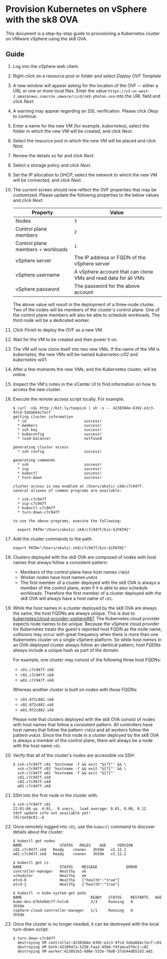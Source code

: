 # Provision Kubernetes on vSphere with the sk8 OVA
This document is a step-by-step guide to provisioning a Kubernetes cluster on
VMware vSphere using the sk8 OVA.

## Guide
1. Log into the vSphere web client.
2. Right-click on a resource pool or folder and select _Deploy OVF Template_
3. A new window will appear asking for the location of the OVF -- either a URL or one or more local files. Enter the value  `https://s3-us-west-2.amazonaws.com/cnx.vmware/cicd/sk8-photon.ova` into the _URL_ field and click _Next_.
4. A warning may appear regarding an SSL verification. Please click _Okay_ to continue.
5. Enter a name for the new VM (for example, _kubernetes_), select the folder in which the new VM will be created, and click _Next_.
6. Select the resource pool in which the new VM will be placed and click _Next_.
7. Review the details so far and click _Next_.
8. Select a storage policy and click _Next_.
9. Set the IP allocation to _DHCP_, select the network to which the new VM will be connected, and click _Next_.
10. The current screen should now reflect the OVF properties that may be customized. Please update the following properties to the below values and click _Next_:

    | Property | Value |
    |----------|-------|
    | Nodes | `3` |
    | Control plane members | `2` |
    | Control plane members + workloads | `1` |
    | vSphere server | The IP address or FQDN of the vSphere server |
    | vSphere username | A vSphere account that can clone VMs and read data for all VMs |
    | vSphere password | The password for the above account |

    The above value will result in the deployment of a three-node cluster. Two of the nodes will be members of the cluster's control plane. One of the control plane members will also be able to schedule workloads. The third node will be a dedicated worker.

11. Click _Finish_ to deploy the OVF as a new VM.
12. Wait for the VM to be created and then power it on.
13. The VM will now clone itself into two new VMs. If the name of the VM is _kubernetes_, the new VMs will be named _kubernetes-c02_ and _kubernetes-w01_.
14. After a few moments the new VMs, and the Kubernetes cluster, will be online.
15. Inspect the VM's notes in the vCenter UI to find information on how to access the new cluster.
16. Execute the remote access script locally. For example:

    ```shell
    $ curl -sSL http://bit.ly/toepick | sh -s -- 4230384e-6392-e2c3-97cd-5dda6b4cfecf
    getting cluster information
      * id                          success!
      * members                     success!
      * ssh key                     success!
      * kubeconfig                  success!
      * load-balancer               notfound

    generating cluster access
      * ssh config                  success!

    generating commands
      * ssh                         success!
      * scp                         success!
      * kubectl                     success!
      * turn-down                   success!

    cluster access is now enabled at /Users/akutz/.sk8/c7c947f.
    several aliases of common programs are available:

      * ssh-c7c947f
      * scp-c7c947f
      * kubectl-c7c947f
      * turn-down-c7c947f

    to use the above programs, execute the following:

      export PATH="/Users/akutz/.sk8/c7c947f/bin:${PATH}"
    ```

17. Add the cluster commands to the path:
    ```shell
    export PATH="/Users/akutz/.sk8/c7c947f/bin:${PATH}"
    ```

18. Clusters deployed with the sk8 OVA are composed of nodes with host names that always follow a consistent pattern:

    * Members of the control plane have host names `c%02d`
    * Worker nodes have host names `w%02d`
    * The first member of a cluster deployed with the sk8 OVA is always a member of the control plane, even if it is able to also schedule workloads. Therefore the first member of a cluster deployed with the sk8 OVA will always have a host name of `c01`.

19. While the host names in a cluster deployed by the sk8 OVA are always the  same, the host FQDNs are always unique. This is due to [kubernetes/cloud-provider-vsphere#87](https://github.com/kubernetes/cloud-provider-vsphere/issues/87). The Kubernetes cloud provider expects node names to be unique. Because the vSphere cloud provider for Kubernetes treats the guest's reported host FQDN as the node name, collisions may occur with great frequency when there is more than one Kubernetes cluster on a single vSphere platform. So while host _names_ in an OVA-deployed cluster always follow an identical pattern, host _FQDNs_ always include a unique hash as part of the domain. 

    For example, one cluster may consist of the following three host FQDNs:

    * `c01.c7c947f.sk8`
    * `c02.c7c947f.sk8`
    * `w01.c7c947f.sk8`

    Whereas another cluster is built on nodes with _these_ FQDNs:

    * `c01.072c882.sk8`
    * `c02.072c882.sk8`
    * `w01.072c882.sk8`

    Please note that clusters deployed with the sk8 OVA consist of nodes with host names that follow a consistent pattern. All controllers have host names that follow the pattern `c%02d` and all workers follow the pattern `w%02d`. Since the first node in a cluster deployed by the sk8 OVA is always a member of the control plane, there will always be a node with the host name `c01`.

20. Verify that all of the cluster's nodes are accessible via SSH:
    ```shell
    $ ssh-c7c947f c01 'hostname -f && exit "${?}"' && \
      ssh-c7c947f c02 'hostname -f && exit "${?}"' && \
      ssh-c7c947f w01 'hostname -f && exit "${?}"'
      c01.c7c947f.sk8
      c02.c7c947f.sk8
      w01.c7c947f.sk8
    ```

21. SSH into the first node in the cluster with:
    ```shell
    $ ssh-c7c947f c01
    22:01:04 up  4:01,  0 users,  load average: 0.01, 0.08, 0.12
    tdnf update info not available yet!
    [0]root@c01:~$ 
    ```

22. Once remotely logged into `c01`, use the `kubectl` command to discover details about the cluster:
    ```shell
    $ kubectl get nodes
    NAME                 STATUS   ROLES    AGE     VERSION
    c02.c7c947f.sk8   Ready    <none>   3h59m   v1.12.2
    w01.c7c947f.sk8   Ready    <none>   3h59m   v1.12.2
    ```

    ```shell
    $ kubectl get cs
    NAME                 STATUS    MESSAGE             ERROR
    controller-manager   Healthy   ok                  
    scheduler            Healthy   ok                  
    etcd-0               Healthy   {"health":"true"}   
    etcd-1               Healthy   {"health":"true"}
    ```

    ```shell
    $ kubectl -n kube-system get pods
    NAME                               READY   STATUS    RESTARTS   AGE
    kube-dns-67b548dcff-hxlv8          3/3     Running   0          3h59m
    vsphere-cloud-controller-manager   1/1     Running   0          3h59m
    ```

23. Once the cluster is no longer needed, it can be destroyed with the local
    turn-down script:
    ```shell
    $ turn-down-c7c947f
      destroying VM controller:4230384e-6392-e2c3-97cd-5dda6b4cfecf:c01
      destroying VM both:4230947a-5258-faa3-45b6-f4fadce5f6c2:c02
      destroying VM worker:42305163-608e-532e-f8d8-37a544db51d3:w01
    ```